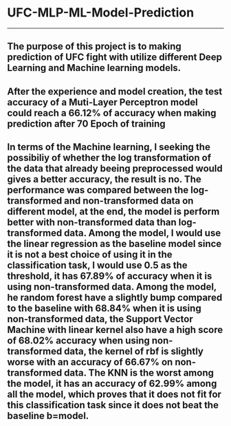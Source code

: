 # UFC-MLP-ML-Model-Prediction
---
## The purpose of this project is to making prediction of UFC fight with utilize different Deep Learning and Machine learning models.
## After the experience and model creation, the test accuracy of a Muti-Layer Perceptron model could reach a 66.12% of accuracy when making prediction after 70 Epoch of training
## In terms of the Machine learning, I seeking the possibiliy of whether the log transformation of the data that already beeing preprocessed would gives a better accuracy, the result is no. The performance was compared between the log-transformed and non-transformed data on different model, at the end, the model is perform better with non-transformed data  than log-transformed data. Among the model, I would use the linear regression as the baseline model since it is not a best choice of using it in the classification task, I would use 0.5 as the threshold, it has 67.89% of accuracy when it is using non-transformed data. Among the model, he random forest have a slightly bump compared to the baseline with 68.84% when it is using non-transformed data, the Support Vector Machine with linear kernel also have a high score of 68.02% accuracy when using non-transformed data, the kernel of rbf is slightly worse with an accuracy of 66.67% on non-transformed data. The KNN is the worst among the model, it has an accuracy of 62.99% among all the model, which proves that it does not fit for this classification task since it does not beat the baseline b=model.